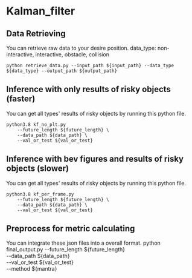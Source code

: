 # Kalman_filter

## Data Retrieving
You can retrieve raw data to your desire position. data_type: non-interactive, interactive, obstacle, collision
```shell
python retrieve_data.py --input_path ${input_path} --data_type ${data_type} --output_path ${output_path}
```

## Inference with only results of risky objects (faster)
You can get all types' results of risky objects by running this python file.
```shell
python3.8 kf_no_plt.py
    --future_length ${future_length} \
    --data_path ${data_path} \
    --val_or_test ${val_or_test} 
```

## Inference with bev figures and results of risky objects (slower)
You can get all types' results of risky objects by running this python file.
```shell
python3.8 kf_per_frame.py
    --future_length ${future_length} \
    --data_path ${data_path} \
    --val_or_test ${val_or_test} 
```

## Preprocess for metric calculating
You can integrate these json files into a overall format.
python final_output.py
    --future_length ${future_length} \
    --data_path ${data_path} \
    --val_or_test ${val_or_test} \
    --method ${mantra}